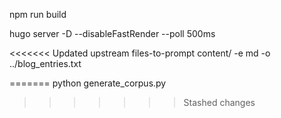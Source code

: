 npm run build

hugo server -D --disableFastRender --poll 500ms

<<<<<<< Updated upstream
 files-to-prompt content/ -e md -o ../blog_entries.txt


=======
python generate_corpus.py
>>>>>>> Stashed changes
